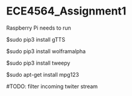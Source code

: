 # ECE4564_Assignment1

Raspberry Pi needs to run

$sudo pip3 install gTTS

$sudo pip3 install wolframalpha

$sudo pip3 install tweepy

$sudo apt-get install mpg123

#TODO:
  filter incoming twiter stream

